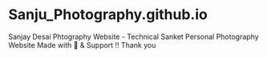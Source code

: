 # Sanju_Photography.github.io
Sanjay Desai Phtography Website - Technical Sanket 
Personal Photography Website Made with 💖 & Support !! Thank you
